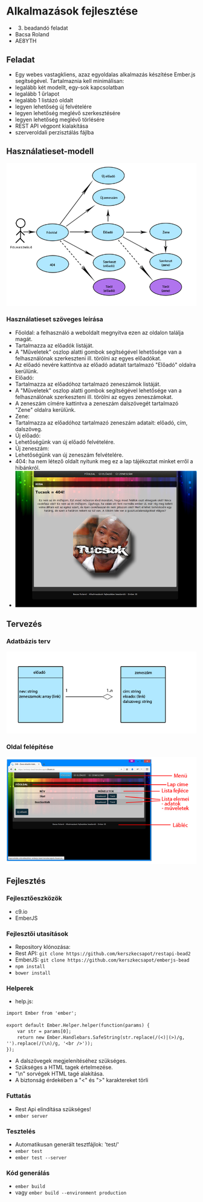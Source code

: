 # Alkalmazások fejlesztése
- 3. beadandó feladat
- Bacsa Roland
- AE8YTH

## Feladat
- Egy webes vastagkliens, azaz egyoldalas alkalmazás készítése Ember.js segítségével. Tartalmaznia kell minimálisan:
 - legalább két modellt, egy-sok kapcsolatban
 - legalább 1 űrlapot
 - legalább 1 listázó oldalt
 - legyen lehetőség új felvételére
 - legyen lehetőség meglévő szerkesztésére
 - legyen lehetőség meglévő törlésére
 - REST API végpont kialakítása
 - szerveroldali perzisztálás fájlba

## Használatieset-modell
![hasznalatiesetdiag](readme/hasznalatiesetdiag.jpg)

### Használatieset szöveges leírása
- Főoldal: a felhasználó a weboldalt megnyitva ezen az oldalon találja magát.
 - Tartalmazza az előadók listáját.
 - A "Műveletek" oszlop alatti gombok segítségével lehetősége van a felhasználónak szerkeszteni ill. törölni az egyes előadókat.
 - Az előadó nevére kattintva az előadó adatait tartalmazó "Előadó" oldalra kerülünk.
- Előadó:
 - Tartalmazza az előadóhoz tartalmazó zeneszámok listáját.
 - A "Műveletek" oszlop alatti gombok segítségével lehetősége van a felhasználónak szerkeszteni ill. törölni az egyes zeneszámokat.
 - A zeneszám címére kattintva a zeneszám dalszövegét tartalmazó "Zene" oldalra kerülünk.
- Zene:
 - Tartalmazza az előadóhoz tartalmazó zeneszám adatait: előadó, cím, dalszöveg.
- Új előadó:
 - Lehetőségünk van új előadó felvételére.
- Új zeneszám:
 - Lehetőségünk van új zeneszám felvételére.
- 404: ha nem létező oldalt nyitunk meg ez a lap tájékoztat minket erről a hibánkról.
 - ![404](readme/404.jpg)

## Tervezés
### Adatbázis terv
![adatbazis](readme/adatbazis.jpg)

### Oldal felépítése
![felepites](readme/felepites.jpg)

## Fejlesztés
### Fejlesztőeszközök
- c9.io
- EmberJS

### Fejlesztői utasítások
- Repository klónozása:
 - Rest API: `git clone https://github.com/kerszkecsapot/restapi-bead2`
 - EmberJS: `git clone https://github.com/kerszkecsapot/emberjs-bead`
- `npm install`
- `bower install`

### Helperek
- help.js:
```
import Ember from 'ember';

export default Ember.Helper.helper(function(params) {
    var str = params[0];
    return new Ember.Handlebars.SafeString(str.replace(/(<)|(>)/g, '').replace(/(\n)/g, '<br />'));
});
```
  - A dalszövegek megjelenítéséhez szükséges.
  - Szükséges a HTML tagek értelmezése.
  - "\n" sorvégek HTML tagé alakítása.
  - A biztonság érdekében a "<" és ">" karaktereket törli

### Futtatás
- Rest Api elindítása szükséges!
- `ember server`

### Tesztelés
- Automatikusan generált tesztfájlok: 'test/'
- `ember test`
- `ember test --server`

### Kód generálás
- `ember build`
- vagy `ember build --environment production`